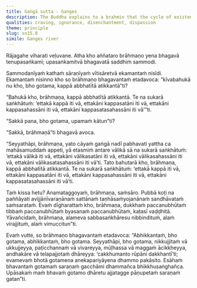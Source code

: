 ```yaml
---
title: Gaṅgā sutta - Ganges
description: The Buddha explains to a brahmin that the cycle of existence is without a discoverable beginning, and that it is not easy to calculate the number of aeons that have passed by and gone.
qualities: craving, ignorance, disenchantment, dispassion
theme: principle
slug: sn15.8
simile: Ganges river
---
```


Rājagahe viharati veḷuvane. Atha kho aññataro brāhmaṇo yena bhagavā tenupasaṅkami; upasaṅkamitvā bhagavatā saddhiṁ sammodi.

Sammodanīyaṁ kathaṁ sāraṇīyaṁ vītisāretvā ekamantaṁ nisīdi. Ekamantaṁ nisinno kho so brāhmaṇo bhagavantaṁ etadavoca: “kīvabahukā nu kho, bho gotama, kappā abbhatītā atikkantā”ti?

“Bahukā kho, brāhmaṇa, kappā abbhatītā atikkantā. Te na sukarā saṅkhātuṁ: ‘ettakā kappā iti vā, ettakāni kappasatāni iti vā, ettakāni kappasahassāni iti vā, ettakāni kappasatasahassāni iti vā’”ti.

“Sakkā pana, bho gotama, upamaṁ kātun”ti?

“Sakkā, brāhmaṇā”ti bhagavā avoca.

“Seyyathāpi, brāhmaṇa, yato cāyaṁ gaṅgā nadī pabhavati yattha ca mahāsamuddaṁ appeti, yā etasmiṁ antare vālikā sā na sukarā saṅkhātuṁ: ‘ettakā vālikā iti vā, ettakāni vālikasatāni iti vā, ettakāni vālikasahassāni iti vā, ettakāni vālikasatasahassāni iti vā’ti. Tato bahutarā kho, brāhmaṇa, kappā abbhatītā atikkantā. Te na sukarā saṅkhātuṁ: ‘ettakā kappā iti vā, ettakāni kappasatāni iti vā, ettakāni kappasahassāni iti vā, ettakāni kappasatasahassāni iti vā’ti.

Taṁ kissa hetu? Anamataggoyaṁ, brāhmaṇa, saṁsāro. Pubbā koṭi na paññāyati avijjānīvaraṇānaṁ sattānaṁ taṇhāsaṁyojanānaṁ sandhāvataṁ saṁsarataṁ. Evaṁ dīgharattaṁ kho, brāhmaṇa, dukkhaṁ paccanubhūtaṁ tibbaṁ paccanubhūtaṁ byasanaṁ paccanubhūtaṁ, kaṭasī vaḍḍhitā. Yāvañcidaṁ, brāhmaṇa, alameva sabbasaṅkhāresu nibbindituṁ, alaṁ virajjituṁ, alaṁ vimuccitun”ti.

Evaṁ vutte, so brāhmaṇo bhagavantaṁ etadavoca: “Abhikkantaṁ, bho gotama, abhikkantaṁ, bho gotama. Seyyathāpi, bho gotama, nikkujjitaṁ vā ukkujjeyya, paṭicchannaṁ vā vivareyya, mūḷhassa vā maggaṁ ācikkheyya, andhakāre vā telapajjotaṁ dhāreyya: ‘cakkhumanto rūpāni dakkhantī’ti; evamevaṁ bhotā gotamena anekapariyāyena dhammo pakāsito. Esāhaṁ bhavantaṁ gotamaṁ saraṇaṁ gacchāmi dhammañca bhikkhusaṅghañca. Upāsakaṁ maṁ bhavaṁ gotamo dhāretu ajjatagge pāṇupetaṁ saraṇaṁ gatan”ti.

